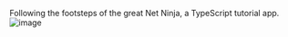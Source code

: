 Following the footsteps of the great Net Ninja, a TypeScript tutorial app.
![image](https://github.com/jertfelt/tutorial-typescript-nn/assets/30622818/1bf99313-c86d-43df-b297-bf980ed4d484)

